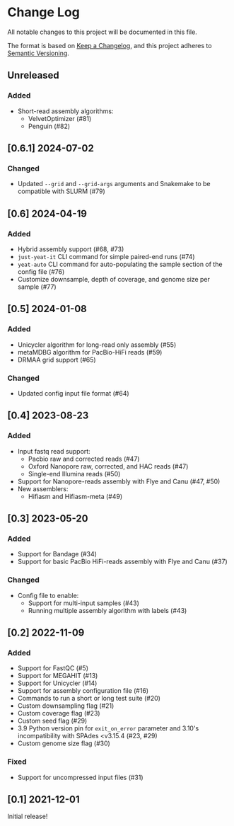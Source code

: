 # Change Log

All notable changes to this project will be documented in this file.

The format is based on [Keep a Changelog](https://keepachangelog.com/en/1.0.0/),
and this project adheres to [Semantic Versioning](https://semver.org/spec/v2.0.0.html).

## Unreleased

### Added
- Short-read assembly algorithms:
    - VelvetOptimizer (#81)
    - Penguin (#82)


## [0.6.1] 2024-07-02

### Changed
- Updated `--grid` and `--grid-args` arguments and Snakemake to be compatible with SLURM (#79)


## [0.6] 2024-04-19

### Added
- Hybrid assembly support (#68, #73)
- `just-yeat-it` CLI command for simple paired-end runs (#74)
- `yeat-auto` CLI command for auto-populating the sample section of the config file (#76)
- Customize downsample, depth of coverage, and genome size per sample (#77)


## [0.5] 2024-01-08

### Added
- Unicycler algorithm for long-read only assembly (#55)
- metaMDBG algorithm for PacBio-HiFi reads (#59)
- DRMAA grid support (#65)

### Changed
- Updated config input file format (#64)


## [0.4] 2023-08-23

### Added
- Input fastq read support:
    - Pacbio raw and corrected reads (#47)
    - Oxford Nanopore raw, corrected, and HAC reads (#47)
    - Single-end Illumina reads (#50)
- Support for Nanopore-reads assembly with Flye and Canu (#47, #50)
- New assemblers:
    - Hifiasm and Hifiasm-meta (#49)


## [0.3] 2023-05-20

### Added
- Support for Bandage (#34)
- Support for basic PacBio HiFi-reads assembly with Flye and Canu (#37)

### Changed
- Config file to enable:
    - Support for multi-input samples (#43)
    - Running multiple assembly algorithm with labels (#43)


## [0.2] 2022-11-09

### Added
- Support for FastQC (#5)
- Support for MEGAHIT (#13)
- Support for Unicycler (#14)
- Support for assembly configuration file (#16)
- Commands to run a short or long test suite (#20)
- Custom downsampling flag (#21)
- Custom coverage flag (#23)
- Custom seed flag (#29)
- 3.9 Python version pin for `exit_on_error` parameter and 3.10's incompatibility with SPAdes <v3.15.4 (#23, #29)
- Custom genome size flag (#30)

### Fixed
- Support for uncompressed input files (#31)


## [0.1] 2021-12-01

Initial release!
